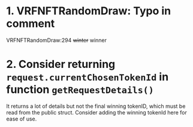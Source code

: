 # 1. VRFNFTRandomDraw: Typo in comment
VRFNFTRandomDraw:294 ~~winter~~ winner

# 2. Consider returning `request.currentChosenTokenId` in function `getRequestDetails()`
It returns a lot of details but not the final winning tokenID, which must be read from the public struct. Consider adding the winning tokenId here for ease of use.

